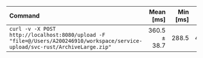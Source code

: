 | Command | Mean [ms] | Min [ms] | Max [ms] | Relative |
|:---|---:|---:|---:|---:|
| `curl -v -X POST http://localhost:8080/upload -F "file=@/Users/A200246910/workspace/service-upload/svc-rust/ArchiveLarge.zip"` | 360.5 ± 38.7 | 288.5 | 410.2 | 1.00 |
